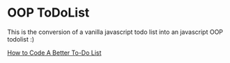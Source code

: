 # OOP ToDoList

This is the conversion of a vanilla javascript todo list into an javascript OOP todolist :)

[How to Code A Better To-Do List](https://www.youtube.com/watch?v=W7FaYfuwu70)
